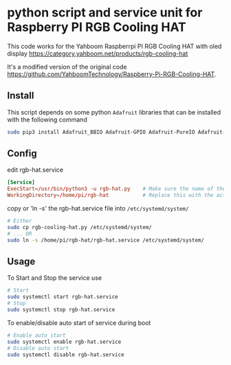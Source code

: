 # python script and service unit for Raspberry PI RGB Cooling HAT

This code works for the Yahboom Raspberrpi PI RGB Cooling HAT with oled display <https://category.yahboom.net/products/rgb-cooling-hat>

It's a modified version of the original code <https://github.com/YahboomTechnology/Raspberry-Pi-RGB-Cooling-HAT>.

## Install

This script depends on some python ```Adafruit``` libraries that can be installed with the following command

```bash
sudo pip3 install Adafruit_BBIO Adafruit-GPIO Adafruit-PureIO Adafruit-SSD1306
```

## Config

edit rgb-hat.service

```conf
[Service]
ExecStart=/usr/bin/python3 -u rgb-hat.py    # Make sure the name of the file is correct
WorkingDirectory=/home/pi/rgb-hat           # Replace this with the actual script location
```

copy or 'ln -s' the rgb-hat.service file into ```/etc/systemd/system/```

```bash
# Either
sudo cp rgb-cooling-hat.py /etc/systemd/system/
# ... OR
sudo ln -s /home/pi/rgb-hat/rgb-hat.service /etc/systemd/system/
```

## Usage

To Start and Stop the service use

```bash
# Start
sudo systemctl start rgb-hat.service
# Stop
sudo systemctl stop rgb-hat.service
```

To enable/disable auto start of service during boot

```bash
# Enable auto start
sudo systemctl enable rgb-hat.service
# Disable auto start
sudo systemctl disable rgb-hat.service
```
